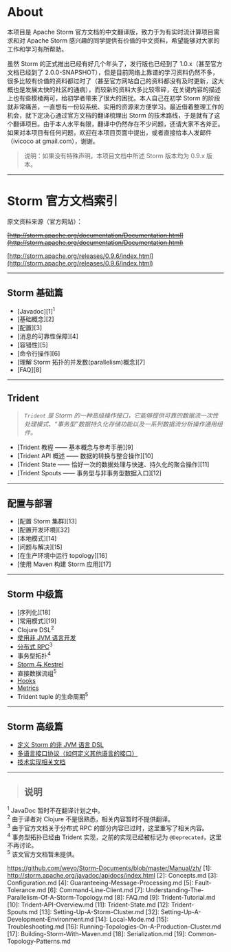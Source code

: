 # About

本项目是 Apache Storm 官方文档的中文翻译版，致力于为有实时流计算项目需求和对 Apache Storm 感兴趣的同学提供有价值的中文资料，希望能够对大家的工作和学习有所帮助。

虽然 Storm 的正式推出已经有好几个年头了，发行版也已经到了 1.0.x（甚至官方文档已经到了 2.0.0-SNAPSHOT），但是目前网络上靠谱的学习资料仍然不多，很多比较有价值的资料都过时了（甚至官方网站自己的资料都没有及时更新，这大概也是发展太快的社区的通病），而较新的资料大多比较零碎，在关键内容的描述上也有些模棱两可，给初学者带来了很大的困扰。本人自己在初学 Storm 的阶段就非常痛苦，一直想有一份较系统、实用的资源来方便学习。最近借着整理工作的机会，就下定决心通过官方文档的翻译梳理出 Storm 的技术路线，于是就有了这个翻译项目。由于本人水平有限，翻译中仍然存在不少问题，还请大家不吝斧正。如果对本项目有任何问题，欢迎在本项目页面中提出，或者直接给本人发邮件（ivicoco at gmail.com），谢谢。

>说明：如果没有特殊声明，本项目文档中所述 Storm 版本均为 0.9.x 版本。

---

# Storm 官方文档索引

原文资料来源（官方网站）：

~~[http://storm.apache.org/documentation/Documentation.html](http://storm.apache.org/documentation/Documentation.html)~~

[http://storm.apache.org/releases/0.9.6/index.html](http://storm.apache.org/releases/0.9.6/index.html)

---

## Storm 基础篇

- [Javadoc][1]<sup>1</sup>
- [基础概念][2]
- [配置][3]
- [消息的可靠性保障][4]
- [容错性][5]
- [命令行操作][6]
- [理解 Storm 拓扑的并发数(parallelism)概念][7]
- [FAQ][8]

---

## Trident

> _`Trident` 是 Storm 的一种高级操作接口，它能够提供可靠的数据流一次性处理模式、“事务型”数据持久化存储功能以及一系列数据流分析操作通用组件。_

- [Trident 教程 —— 基本概念与参考手册][9]
- [Trident API 概述 —— 数据的转换与整合操作][10]
- [Trident State —— 恰好一次的数据处理与快速、持久化的聚合操作][11]
- [Trident Spouts —— 事务型与非事务型数据入口][12]

---

## 配置与部署

- [配置 Storm 集群][13]
- [配置开发环境][32]
- [本地模式][14]
- [问题与解决][15]
- [在生产环境中运行 topology][16]
- [使用 Maven 构建 Storm 应用][17]

---

## Storm 中级篇

- [序列化][18]
- [常用模式][19]
- Clojure DSL<sup>2</sup>
- [使用非 JVM 语言开发][21]
- [分布式 RPC][22]<sup>3</sup>
- 事务型拓扑<sup>4</sup>
- [Storm 与 Kestrel][24]
- 直接数据流组<sup>5</sup>
- [Hooks][26]
- [Metrics][27]
- Trident tuple 的生命周期<sup>5</sup>

---

## Storm 高级篇

- [定义 Storm 的非 JVM 语言 DSL][29]
- [多语言接口协议（如何定义其他语言的接口）][30]
- [技术实现相关文档][31]

---

>## 说明  
<sup>1</sup> JavaDoc 暂时不在翻译计划之中。  
<sup>2</sup> 由于译者对 Clojure 不是很熟悉，相关内容暂时不提供翻译。  
<sup>3</sup> 由于官方文档关于分布式 RPC 的部分内容已过时，这里重写了相关内容。  
<sup>4</sup> 事务型拓扑已经由 Trident 实现，之前的实现已经被标记为 `@Deprecated`，这里不再讨论。  
<sup>5</sup> 该文官方文档暂未提供。  

https://github.com/weyo/Storm-Documents/blob/master/Manual/zh/
[1]: http://storm.apache.org/javadoc/apidocs/index.html
[2]: Concepts.md
[3]: Configuration.md
[4]: Guaranteeing-Message-Processing.md
[5]: Fault-Tolerance.md
[6]: Command-Line-Client.md
[7]: Understanding-The-Parallelism-Of-A-Storm-Topology.md
[8]: FAQ.md
[9]: Trident-Tutorial.md
[10]: Trident-API-Overview.md
[11]: Trident-State.md
[12]: Trident-Spouts.md
[13]: Setting-Up-A-Storm-Cluster.md
[32]: Setting-Up-A-Development-Environment.md
[14]: Local-Mode.md
[15]: Troubleshooting.md
[16]: Running-Topologies-On-A-Production-Cluster.md
[17]: Building-Storm-With-Maven.md
[18]: Serialization.md
[19]: Common-Topology-Patterns.md

[21]: Using-Non-JVM-Languages-With-Storm.md
[22]: Distributed-RPC.md

[24]: Storm-and-Kestrel.md

[26]: Hooks.md
[27]: Metrics.md

[29]: Defining-A-Non-JVM-DSL-For-Storm.md
[30]: Multilang-Protocol.md
[31]: Storm-Internal-Implementation.md
